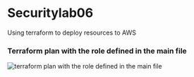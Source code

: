 # Securitylab06
Using terraform to deploy resources to AWS

### Terraform plan with the role defined in the main file
![terraform plan with the role defined in the main file](https://github.com/robodave99/Securitylab06/assets/52970510/a926d984-e9a4-4a7b-9dca-1589ac1d5c0a)
